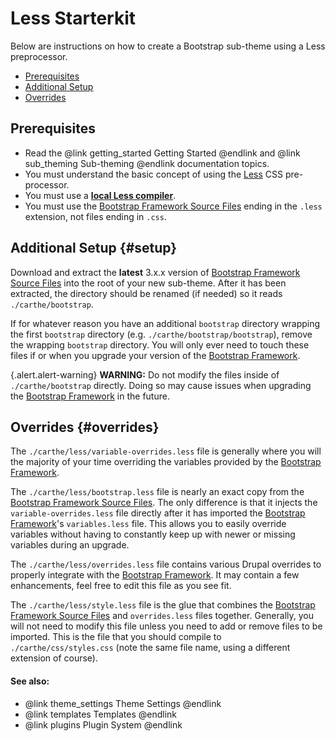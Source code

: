 <!-- @file Instructions for subtheming using the Less Starterkit. -->
<!-- @defgroup sub_theming_less -->
<!-- @ingroup sub_theming -->
# Less Starterkit

Below are instructions on how to create a Bootstrap sub-theme using a Less
preprocessor.

- [Prerequisites](#prerequisites)
- [Additional Setup](#setup)
- [Overrides](#overrides)

## Prerequisites
- Read the @link getting_started Getting Started @endlink and @link sub_theming Sub-theming @endlink documentation topics.
- You must understand the basic concept of using the [Less] CSS pre-processor.
- You must use a **[local Less compiler](https://www.google.com/search?q=less+compiler)**.
- You must use the [Bootstrap Framework Source Files] ending in the `.less`
  extension, not files ending in `.css`.

## Additional Setup {#setup}
Download and extract the **latest** 3.x.x version of
[Bootstrap Framework Source Files] into the root of your new sub-theme. After
it has been extracted, the directory should be renamed (if needed) so it reads
`./carthe/bootstrap`.

If for whatever reason you have an additional `bootstrap` directory wrapping the
first `bootstrap` directory (e.g. `./carthe/bootstrap/bootstrap`), remove the
wrapping `bootstrap` directory. You will only ever need to touch these files if
or when you upgrade your version of the [Bootstrap Framework].

{.alert.alert-warning} **WARNING:** Do not modify the files inside of
`./carthe/bootstrap` directly. Doing so may cause issues when upgrading the
[Bootstrap Framework] in the future.

## Overrides {#overrides}
The `./carthe/less/variable-overrides.less` file is generally where you will
the majority of your time overriding the variables provided by the [Bootstrap
Framework].

The `./carthe/less/bootstrap.less` file is nearly an exact copy from the
[Bootstrap Framework Source Files]. The only difference is that it injects the
`variable-overrides.less` file directly after it has imported the [Bootstrap
Framework]'s `variables.less` file. This allows you to easily override variables
without having to constantly keep up with newer or missing variables during an
upgrade.

The `./carthe/less/overrides.less` file contains various Drupal overrides to
properly integrate with the [Bootstrap Framework]. It may contain a few
enhancements, feel free to edit this file as you see fit.

The `./carthe/less/style.less` file is the glue that combines the
[Bootstrap Framework Source Files] and `overrides.less` files together.
Generally, you will not need to modify this file unless you need to add or
remove files to be imported. This is the file that you should compile to
`./carthe/css/styles.css` (note the same file name, using a different
extension of course).

#### See also:
- @link theme_settings Theme Settings @endlink
- @link templates Templates @endlink
- @link plugins Plugin System @endlink

[Bootstrap Framework]: http://getbootstrap.com
[Bootstrap Framework Source Files]: https://github.com/twbs/bootstrap/releases
[Less]: http://lesscss.org
